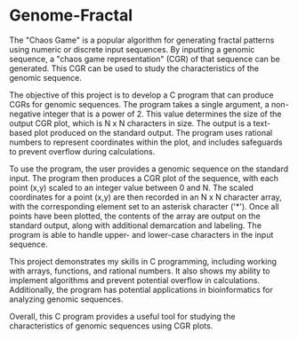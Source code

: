 # Genome-Fractal
The "Chaos Game" is a popular algorithm for generating fractal patterns using numeric or discrete input sequences. By inputting a genomic sequence, a "chaos game representation" (CGR) of that sequence can be generated. This CGR can be used to study the characteristics of the genomic sequence.

The objective of this project is to develop a C program that can produce CGRs for genomic sequences. The program takes a single argument, a non-negative integer that is a power of 2. This value determines the size of the output CGR plot, which is N x N characters in size. The output is a text-based plot produced on the standard output. The program uses rational numbers to represent coordinates within the plot, and includes safeguards to prevent overflow during calculations.

To use the program, the user provides a genomic sequence on the standard input. The program then produces a CGR plot of the sequence, with each point (x,y) scaled to an integer value between 0 and N. The scaled coordinates for a point (x,y) are then recorded in an N x N character array, with the corresponding element set to an asterisk character ('*'). Once all points have been plotted, the contents of the array are output on the standard output, along with additional demarcation and labeling. The program is able to handle upper- and lower-case characters in the input sequence.

This project demonstrates my skills in C programming, including working with arrays, functions, and rational numbers. It also shows my ability to implement algorithms and prevent potential overflow in calculations. Additionally, the program has potential applications in bioinformatics for analyzing genomic sequences.

Overall, this C program provides a useful tool for studying the characteristics of genomic sequences using CGR plots.
